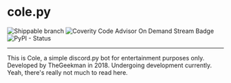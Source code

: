 # cole.py
![Shippable branch](https://img.shields.io/shippable/5444c5ecb904a4b21567b0ff/master.svg?style=for-the-badge) ![Coverity Code Advisor On Demand Stream Badge](https://img.shields.io/coverity/ondemand/streams/STREAM.svg?style=for-the-badge) ![PyPI - Status](https://img.shields.io/pypi/status/Django.svg?style=for-the-badge)
___
This is Cole, a simple discord.py bot for entertainment purposes only. Developed by TheGeekman in 2018. Undergoing development currently. Yeah, there's really not much to read here.
